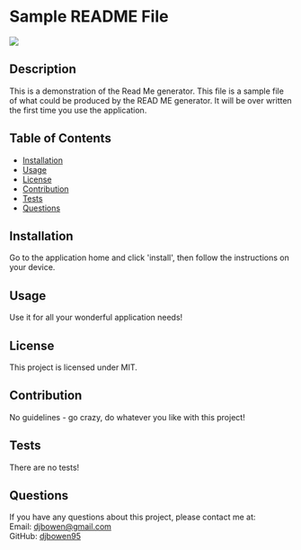 
# Sample README File
<img src="https://img.shields.io/badge/license-MIT-green.svg">
    
## Description
This is a demonstration of the Read Me generator. This file is a sample file of what could be produced by the READ ME generator. It will be over written the first time you use the application.

## Table of Contents
    
* [Installation](#installation)
* [Usage](#usage)
* [License](#license)
* [Contribution](#contribution)
* [Tests](#tests)
* [Questions](#questions)
    
## Installation
Go to the application home and click 'install', then follow the instructions on your device.

## Usage
Use it for all your wonderful application needs!

## License
This project is licensed under MIT.
    
## Contribution
No guidelines - go crazy, do whatever you like with this project!

## Tests
There are no tests!

## Questions
If you have any questions about this project, please contact me at:  
Email: djbowen@gmail.com  
GitHub: [djbowen95](https://github.com/djbowen95)  